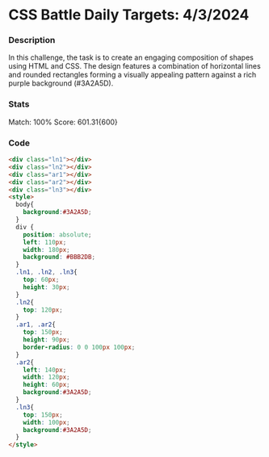# CSS Battle Daily Targets: 4/3/2024

### Description

In this challenge, the task is to create an engaging composition of shapes using HTML and CSS. The design features a combination of horizontal lines and rounded rectangles forming a visually appealing pattern against a rich purple background (#3A2A5D).

### Stats
Match: 100%
Score: 601.31{600}

### Code

```html
<div class="ln1"></div>
<div class="ln2"></div>
<div class="ar1"></div>
<div class="ar2"></div>
<div class="ln3"></div>
<style>
  body{
    background:#3A2A5D;
  }
  div {
    position: absolute;
    left: 110px;
    width: 180px;
    background: #BBB2DB;
  }
  .ln1, .ln2, .ln3{
    top: 60px;
    height: 30px;
  }
  .ln2{
    top: 120px;
  }
  .ar1, .ar2{
    top: 150px;
    height: 90px;
    border-radius: 0 0 100px 100px;
  }
  .ar2{
    left: 140px;
    width: 120px;
    height: 60px;
    background:#3A2A5D;
  }
  .ln3{
    top: 150px;
    width: 100px;
    background:#3A2A5D;
  }
</style>
```
